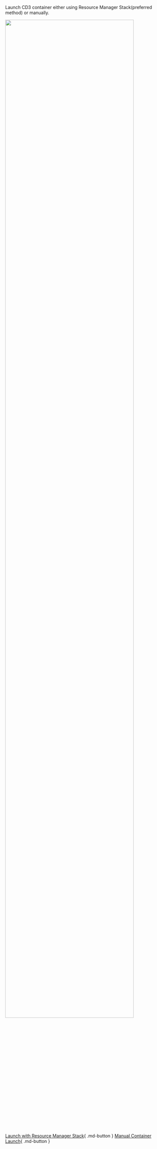 
Launch CD3 container either using Resource Manager Stack(preferred method) or manually.

 <img src = "../images/launch-container.png" width=90% height=90%>


[Launch with Resource Manager Stack](launch-from-rmstack.md){ .md-button } [Manual Container Launch](launch-from-local.md){ .md-button }